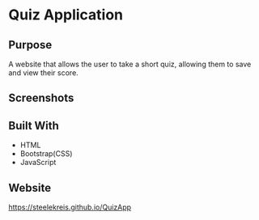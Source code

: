 # Quiz Application

## Purpose
A website that allows the user to take a short quiz, allowing them to save and view their score. 

## Screenshots


## Built With
* HTML
* Bootstrap(CSS)
* JavaScript

## Website
https://steelekreis.github.io/QuizApp
